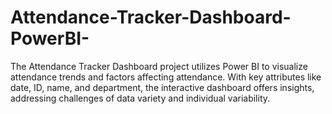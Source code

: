# Attendance-Tracker-Dashboard-PowerBI-
 The Attendance Tracker Dashboard project utilizes Power BI to visualize attendance trends and factors affecting attendance. With key attributes like date, ID, name, and department, the interactive dashboard offers insights, addressing challenges of data variety and individual variability. 
